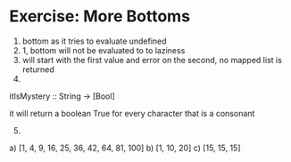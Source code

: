 # Exercise: More Bottoms

1. bottom as it tries to evaluate undefined
2. 1, bottom will not be evaluated to to laziness
3. will start with the first value and error on the second, no mapped list is returned
4. 

itIsMystery :: String -> [Bool]

it will return a boolean True for every character that is a consonant


5.

a) [1, 4, 9, 16, 25, 36, 42, 64, 81, 100]
b) [1, 10, 20]
c) [15, 15, 15]

